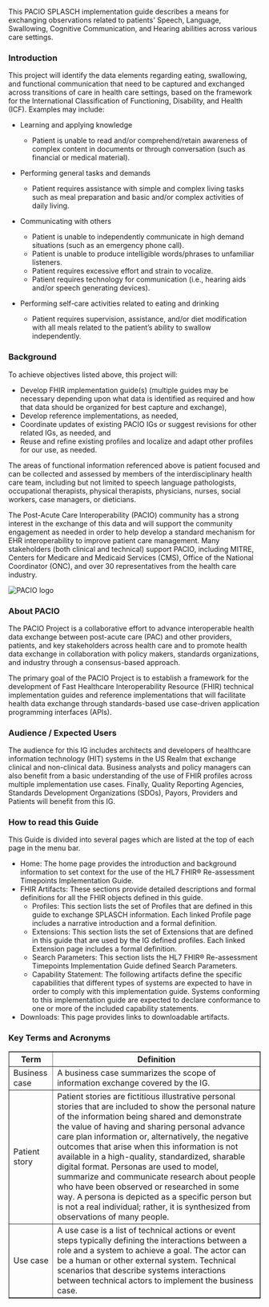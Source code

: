 This PACIO SPLASCH implementation guide describes a means for exchanging observations related to patients' Speech, Language, Swallowing, Cognitive Communication, and Hearing abilities across various care settings.

### Introduction 

This project will identify the data elements regarding eating, swallowing, and functional communication that need to be captured and exchanged across transitions of care in health care settings, based on the framework for the International Classification of Functioning, Disability, and Health (ICF). Examples may include:
* Learning and applying knowledge
    * Patient is unable to read and/or comprehend/retain awareness of complex content in documents or through conversation (such as financial or medical material).

* Performing general tasks and demands
    * Patient requires assistance with simple and complex living tasks such as meal preparation and basic and/or complex activities of daily living.

* Communicating with others
    * Patient is unable to independently communicate in high demand situations (such as an emergency phone call).
    * Patient is unable to produce intelligible words/phrases to unfamiliar listeners.
    * Patient requires excessive effort and strain to vocalize.
    * Patient requires technology for communication (i.e., hearing aids and/or speech generating devices).

* Performing self-care activities related to eating and drinking
    * Patient requires supervision, assistance, and/or diet modification with all meals related to the patient’s ability to swallow independently.

### Background

To achieve objectives listed above, this project will:
* Develop FHIR implementation guide(s) (multiple guides may be necessary depending upon what data is identified as required and how that data should be organized for best capture and exchange),
* Develop reference implementations, as needed,
* Coordinate updates of existing PACIO IGs or suggest revisions for other related IGs, as needed, and
* Reuse and refine existing profiles and localize and adapt other profiles for our use, as needed.

The areas of functional information referenced above is patient focused and can be collected and assessed by members of the interdisciplinary health care team, including but not limited to speech language pathologists, occupational therapists, physical therapists, physicians, nurses, social workers, case managers, or dieticians.

The Post-Acute Care Interoperability (PACIO) community has a strong interest in the exchange of this data and will support the community engagement as needed in order to help develop a standard mechanism for EHR interoperability to improve patient care management. Many stakeholders (both clinical and technical) support PACIO, including MITRE, Centers for Medicare and Medicaid Services (CMS), Office of the National Coordinator (ONC), and over 30 representatives from the health care industry.

![PACIO logo](./pacio.png)

### About PACIO

The PACIO Project is a collaborative effort to advance interoperable health data exchange between post-acute care (PAC) and other providers, patients, and key stakeholders across health care and to promote health data exchange in collaboration with policy makers, standards organizations, and industry through a consensus-based approach.


The primary goal of the PACIO Project is to establish a framework for the development of Fast Healthcare Interoperability Resource (FHIR) technical implementation guides and reference implementations that will facilitate health data exchange through standards-based use case-driven application programming interfaces (APIs).


### Audience / Expected Users

The audience for this IG includes architects and developers of healthcare information technology (HIT) systems in the US Realm that exchange clinical and non-clinical data. Business analysts and policy managers can also benefit from a basic understanding of the use of FHIR profiles across multiple implementation use cases. Finally, Quality Reporting Agencies, Standards Development Organizations (SDOs), Payors, Providers and Patients will benefit from this IG.


### How to read this Guide
This Guide is divided into several pages which are listed at the top of each page in the menu bar.
<ul>
    <li>Home: The home page provides the introduction and background information to set context for the use of the HL7 FHIR® Re-assessment Timepoints Implementation Guide.</li>
<!--    <li>Guidance: These pages provide overall guidance in using the profiles and transactions defined in this guide by detailing the business case, patient stories and personas and use cases.
        <ul>
            <li>Business Case: A business case summarizes the scope of information exchange covered by the IG.</li>
            <li>Patient Stories and Personas: Patient stories and personas give context to the data exchange standards detailed in the technical areas of the IG.  They allow the non-technical reader to envision situations in which the IGs provisions would apply, and ensure that development aspects of conforming to the IG meet the intended needs for exchange of this type of information.</li>
            <li>Use Cases: A use case is a list of technical actions or event steps typically defining the interactions between a role and a system to achieve a goal. The actor can be a human or other external system. Technical scenarios that describe systems interactions between technical actors to implement the business case.</li>
            <li>Security: General security requirements and recommendations for HL7 FHIR® Re-assessment Timepoints Implementation Guide actors.TBD: Security information will need to be described as needed.</li>
            <li>About ADI Examples: Descriptive examples that demonstrate the use of Re-assessment Timepoints profiles and exchange mechanisms.</li>
        </ul>
    </li>
-->
    <li>FHIR Artifacts: These sections provide detailed descriptions and formal definitions for all the FHIR objects defined in this guide.
        <ul>
            <li>Profiles: This section lists the set of Profiles that are defined in this guide to exchange SPLASCH information. Each linked Profile page includes a narrative introduction and a formal definition.</li>
            <li>Extensions: This section lists the set of Extensions that are defined in this guide that are used by the IG defined profiles. Each linked Extension  page includes a formal definition.</li>
            <li>Search Parameters: This section lists the HL7 FHIR® Re-assessment Timepoints Implementation Guide defined Search Parameters.</li>
            <li>Capability Statement: The following artifacts define the specific capabilities that different types of systems are expected to have in order to comply with this implementation guide. Systems conforming to this implementation guide are expected to declare conformance to one or more of the included capability statements.</li>
            <!--<li>Terminology: This section lists the value sets and code system defined for HL7 FHIR® ADI Implementation Guide profiles.</li>-->
        </ul>
    </li>
    <li>Downloads: This page provides links to downloadable artifacts.</li>
</ul>


### Key Terms and Acronyms

<table border="1">
    <tr>
        <th><b>Term</b></th>
        <th><b>Definition</b></th>
    </tr>
    <tr>
        <td>Business case</td>
        <td>A business case summarizes the scope of information exchange covered by the IG.</td>
    </tr>
    <tr>
        <td>Patient story</td>
        <td>Patient stories are fictitious illustrative personal stories that are included to show the personal nature of the information being shared and demonstrate the value of having and sharing personal advance care plan information or, alternatively, the negative outcomes that arise when this information is not available in a high-quality, standardized, sharable digital format.
        Personas are used to model, summarize and communicate research about people who have been observed or researched in some way. A persona is depicted as a specific person but is not a real individual; rather, it is synthesized from observations of many people.
    </td>
    </tr>
    <tr>
        <td>Use case</td>
        <td>A use case is a list of technical actions or event steps typically defining the interactions between a role and a system to achieve a goal. The actor can be a human or other external system. Technical scenarios that describe systems interactions between technical actors to implement the business case.</td>
    </tr>
    
</table>
